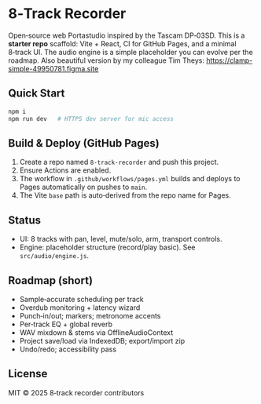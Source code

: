 # 8‑Track Recorder

Open‑source web Portastudio inspired by the Tascam DP‑03SD. This is a **starter repo** scaffold: Vite + React, CI for GitHub Pages, and a minimal 8‑track UI. The audio engine is a simple placeholder you can evolve per the roadmap. Also beautiful version by my colleague Tim Theys: https://clamp-simple-49950781.figma.site

## Quick Start
```bash
npm i
npm run dev   # HTTPS dev server for mic access
```

## Build & Deploy (GitHub Pages)
1. Create a repo named `8-track-recorder` and push this project.
2. Ensure Actions are enabled.
3. The workflow in `.github/workflows/pages.yml` builds and deploys to Pages automatically on pushes to `main`.
4. The Vite `base` path is auto‑derived from the repo name for Pages.

## Status
- UI: 8 tracks with pan, level, mute/solo, arm, transport controls.
- Engine: placeholder structure (record/play basic). See `src/audio/engine.js`.

## Roadmap (short)
- Sample‑accurate scheduling per track
- Overdub monitoring + latency wizard
- Punch‑in/out; markers; metronome accents
- Per‑track EQ + global reverb
- WAV mixdown & stems via OfflineAudioContext
- Project save/load via IndexedDB; export/import zip
- Undo/redo; accessibility pass

## License
MIT © 2025 8‑track recorder contributors
